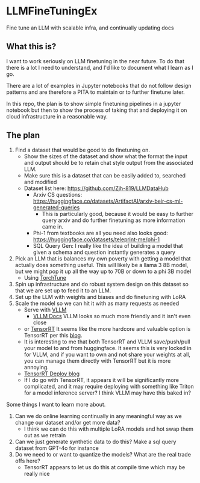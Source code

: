 # LLMFineTuningEx
Fine tune an LLM with scalable infra, and continually updating docs

## What this is?

I want to work seriously on LLM finetuning in the near future. 
To do that there is a lot I need to understand, and I'd like to document what I learn as I go.

There are a lot of examples in Jupyter notebooks that do not follow design patterns and are therefore a PITA to maintain or to further finetune later.

In this repo, the plan is to show simple finetuning pipelines in a jupyter notebook but then to show the process of taking that and deploying it on cloud infrastructure in a reasonable way.

## The plan

1. Find a dataset that would be good to do finetuning on.
    - Show the sizes of the dataset and show what the format the input and output should be to retain chat style output from the associated LLM.
    - Make sure this is a dataset that can be easily added to, searched and modified
    - Dataset list here: https://github.com/Zjh-819/LLMDataHub
        - Arxiv CS questions: https://huggingface.co/datasets/ArtifactAI/arxiv-beir-cs-ml-generated-queries
            - This is particularly good, because it would be easy to further query arxiv and do further finetuning as more information came in.
        - Phi-1 from textbooks are all you need also looks good: https://huggingface.co/datasets/teleprint-me/phi-1
        - SQL Query Gen: I really like the idea of building a model that given a schema and question instantly generates a query
2. Pick an LLM that is balances my own poverty with getting a model that actually does something useful. This will likely be a llama 3 8B model, but we might pop it up all the way up to 70B or down to a phi 3B model
    - Using [TorchTune](https://github.com/pytorch/torchtune) 
4.  Spin up infrastructure and do robust system design on this dataset so that we are set up to feed it to an LLM.
5.  Set up the LLM with weights and biases and do finetuning with LoRA
6.  Scale the model so we can hit it with as many requests as needed
    - Serve with [VLLM](https://github.com/vllm-project/vllm)
        - [VLLM Docs](https://docs.vllm.ai/en/latest/) VLLM looks so much more friendly and it isn't even close
    - or [TensorRT](https://github.com/NVIDIA/TensorRT-LLM) It seems like the more hardcore and valuable option is TensorRT per this [blog](https://towardsdatascience.com/deploying-llms-into-production-using-tensorrt-llm-ed36e620dac4).
    - It is interesting to me that both TensorRT and VLLM save/push/pull your model to and from huggingface. It seems this is very locked in for VLLM, and if you want to own and not share your weights at all, you can manage them directly with TensorRT but it is more annoying.
    - [TensorRT Deploy blog](https://developer.nvidia.com/blog/tune-and-deploy-lora-llms-with-nvidia-tensorrt-llm/)
    - If I do go with TensorRT, it appears it will be significantly more complicated, and it may require deploying with something like Triton for a model inference server? I think VLLM may have this baked in?

Some things I want to learn more about.
1. Can we do online learning continually in any meaningful way as we change our dataset and/or get more data?
    - I think we can do this with multiple LoRA models and hot swap them out as we retrain
3. Can we just generate synthetic data to do this? Make a sql query dataset from GPT-4o for instance
4. Do we need to or want to quantize the models? What are the real trade offs here?
   - TensorRT appears to let us do this at compile time which may be really nice
